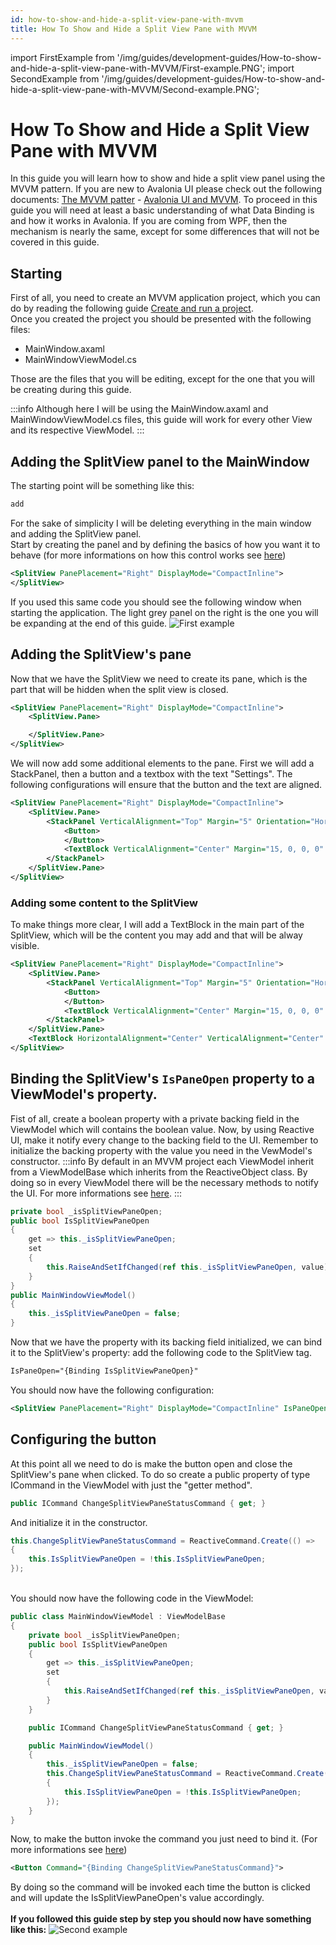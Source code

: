 ```yaml
---
id: how-to-show-and-hide-a-split-view-pane-with-mvvm
title: How To Show and Hide a Split View Pane with MVVM
---
```


import FirstExample from '/img/guides/development-guides/How-to-show-and-hide-a-split-view-pane-with-MVVM/First-example.PNG';
import SecondExample from '/img/guides/development-guides/How-to-show-and-hide-a-split-view-pane-with-MVVM/Second-example.PNG';

# How To Show and Hide a Split View Pane with MVVM
In this guide you will learn how to show and hide a split view panel using the MVVM pattern. If you are new to Avalonia UI please check out the following documents: [The MVVM patter](https://docs.avaloniaui.net/docs/concepts/the-mvvm-pattern/) - [Avalonia UI and MVVM](https://docs.avaloniaui.net/docs/concepts/the-mvvm-pattern/avalonia-ui-and-mvvm).
To proceed in this guide you will need at least a basic understanding of what Data Binding is and how it works in Avalonia.
If you are coming from WPF, then the mechanism is nearly the same, except for some differences that will not be covered in this guide.

## Starting
First of all, you need to create an MVVM application project, which you can do by reading the following guide [Create and run a project](https://docs.avaloniaui.net/docs/get-started/test-drive/create-a-project).<br>
Once you created the project you should be presented with the following files:
- MainWindow.axaml
- MainWindowViewModel.cs

Those are the files that you will be editing, except for the one that you will be creating during this guide.

:::info
Although here I will be using the MainWindow.axaml and MainWindowViewModel.cs files, this guide will work for every other View and its respective ViewModel.
:::

## Adding the SplitView panel to the MainWindow
The starting point will be something like this:
``` xml
add
```

For the sake of simplicity I will be deleting everything in the main window and adding the SplitView panel.
<br>
Start by creating the panel and by defining the basics of how you want it to behave (for more informations on how this control works see [here](https://docs.avaloniaui.net/docs/reference/controls/splitview)) 
``` xml
<SplitView PanePlacement="Right" DisplayMode="CompactInline">
</SplitView>
```
If you used this same code you should see the following window when starting the application. The light grey panel on the right is the one you will be expanding at the end of this guide.
<img className="screenshot-full" src={FirstExample} alt="First example" />

## Adding the SplitView's pane
Now that we have the SplitView we need to create its pane, which is the part that will be hidden when the split view is closed.
``` xml
<SplitView PanePlacement="Right" DisplayMode="CompactInline">
    <SplitView.Pane>

    </SplitView.Pane>
</SplitView>
```
We will now add some additional elements to the pane. First we will add a StackPanel, then a button and a textbox with the text "Settings". The following configurations will ensure that the button and the text are aligned.
``` xml
<SplitView PanePlacement="Right" DisplayMode="CompactInline">
    <SplitView.Pane>
        <StackPanel VerticalAlignment="Top" Margin="5" Orientation="Horizontal">
            <Button>
            </Button>
            <TextBlock VerticalAlignment="Center" Margin="15, 0, 0, 0" FontSize="25" Text="Settings"/>
        </StackPanel>
    </SplitView.Pane>
</SplitView>
```

### Adding some content to the SplitView
To make things more clear, I will add a TextBlock in the main part of the SplitView, which will be the content you may add and that will be alway visible.
``` xml
<SplitView PanePlacement="Right" DisplayMode="CompactInline">
    <SplitView.Pane>
        <StackPanel VerticalAlignment="Top" Margin="5" Orientation="Horizontal">
            <Button>
            </Button>
            <TextBlock VerticalAlignment="Center" Margin="15, 0, 0, 0" FontSize="25" Text="Settings"/>
        </StackPanel>
    </SplitView.Pane>
    <TextBlock HorizontalAlignment="Center" VerticalAlignment="Center" Text="MainWindow" FontSize="25"/>
</SplitView>
```

## Binding the SplitView's `IsPaneOpen` property to a ViewModel's property.
Fist of all, create a boolean property with a private backing field in the ViewModel which will contains the boolean value. Now, by using Reactive UI, make it notify every change to the backing field to the UI. Remember to initialize the backing property with the value you need in the VewModel's constructor.
:::info
By default in an MVVM project each ViewModel inherit from a ViewModelBase which inherits from the ReactiveObject class. By doing so in every ViewModel there will be the necessary methods to notify the UI. For more informations see [here](https://docs.avaloniaui.net/docs/concepts/reactiveui/reactive-view-model).
:::
``` C#
private bool _isSplitViewPaneOpen;
public bool IsSplitViewPaneOpen
{
    get => this._isSplitViewPaneOpen;
    set
    {
        this.RaiseAndSetIfChanged(ref this._isSplitViewPaneOpen, value);
    }
}
public MainWindowViewModel()
{
    this._isSplitViewPaneOpen = false;
}
```
Now that we have the property with its backing field initialized, we can bind it to the SplitView's property: add the following code to the SplitView tag.
``` xml
IsPaneOpen="{Binding IsSplitViewPaneOpen}"
```
You should now have the following configuration:
``` xml
<SplitView PanePlacement="Right" DisplayMode="CompactInline" IsPaneOpen="{Binding IsSplitViewPaneOpen}">
```

## Configuring the button
At this point all we need to do is make the button open and close the SplitView's pane when clicked.
To do so create a public property of type ICommand in the ViewModel with just the "getter method".
``` C#
public ICommand ChangeSplitViewPaneStatusCommand { get; }
```
And initialize it in the constructor.
``` C#
this.ChangeSplitViewPaneStatusCommand = ReactiveCommand.Create(() =>
{
    this.IsSplitViewPaneOpen = !this.IsSplitViewPaneOpen;
});
```
<br>
You should now have the following code in the ViewModel:

``` C#
public class MainWindowViewModel : ViewModelBase
{
    private bool _isSplitViewPaneOpen;
    public bool IsSplitViewPaneOpen
    {
        get => this._isSplitViewPaneOpen;
        set
        {
            this.RaiseAndSetIfChanged(ref this._isSplitViewPaneOpen, value);
        }
    }

    public ICommand ChangeSplitViewPaneStatusCommand { get; }

    public MainWindowViewModel()
    {
        this._isSplitViewPaneOpen = false;
        this.ChangeSplitViewPaneStatusCommand = ReactiveCommand.Create(() =>
        {
            this.IsSplitViewPaneOpen = !this.IsSplitViewPaneOpen;
        });
    }
}
```
Now, to make the button invoke the command you just need to bind it. (For more informations see [here](https://docs.avaloniaui.net/docs/0.10.x/data-binding/binding-to-commands))
``` xml
<Button Command="{Binding ChangeSplitViewPaneStatusCommand}">
```
By doing so the command will be invoked each time the button is clicked and will update the IsSplitViewPaneOpen's value accordingly.
<br><br>
**If you followed this guide step by step you should now have something like this:**
<img className="screenshot-full" src={SecondExample} alt="Second example" />

